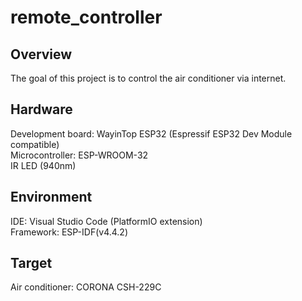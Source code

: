 # remote_controller
## Overview
The goal of this project is to control the air conditioner via internet. 

## Hardware
Development board: WayinTop ESP32 (Espressif ESP32 Dev Module compatible)<br />
Microcontroller: ESP-WROOM-32<br />
IR LED (940nm) <br>

## Environment
IDE: Visual Studio Code (PlatformIO extension)<br />
Framework: ESP-IDF(v4.4.2)<br />

## Target
Air conditioner: CORONA CSH-229C
